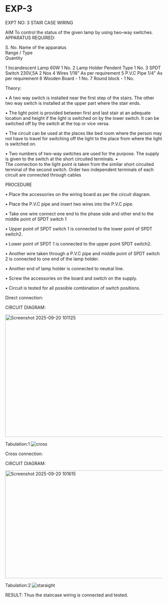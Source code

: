 # EXP-3
EXPT NO: 3				STAIR CASE WIRING                     

 
AIM
 To control the status of the given lamp by using two–way switches. 
APPARATUS REQUIRED:

S. No.
Name of the apparatus	
Range / Type	
Quantity

1	Incandescent Lamp	60W	1 No.
2	Lamp Holder	Pendent Type	1 No.
3	SPDT Switch	230V,5A	2 Nos
4	Wires	1/18”	As per requirement
5	P.V.C Pipe	1/4"	As per requirement
6	Wooden Board	-	1 No.
7	Round block	-	1 No.


Theory:

•	A two way switch is installed near the first step of the stairs. The other two way switch is installed at the upper part where the stair ends.

•	The light point is provided between first and last stair at an adequate location and height if the light is switched on by the lower switch. It can be switched off by the switch at the top or vice versa.

•	The circuit can be used at the places like bed room where the person may  not  have  to  travel for switching off the light to the place from where the light is switched on.

•	Two  numbers  of  two-way  switches  are  used  for  the  purpose.  The supply is given to the switch at the short circuited terminals.
•	
The  connection  to  the  light  point  is  taken  from  the  similar  short circuited  terminal  of  the   second  switch.   Order  two  independent terminals of each circuit are connected through  cables

PROCEDURE

•  Place the accessories on the wiring board as per the circuit diagram.

•  Place the P.V.C pipe and insert two wires into the P.V.C pipe.

•	Take one wire connect one end to the phase side and other end to the middle point of SPDT switch 1

•  Upper point of SPDT switch 1 is connected to the lower point of SPDT switch2.

•  Lower point of SPDT 1 is connected to the upper point SPDT switch2.

•	Another wire taken through a P.V.C pipe and middle point of SPDT switch 2 is connected to one end of the lamp holder.

•  Another end of lamp holder is connected to neutral line.

•  Screw the accessories on the board and switch on the supply.

•  Circuit is tested for all possible combination of switch positions.


Direct connection:

CIRCUIT DIAGRAM: 

<img width="1006" height="391" alt="Screenshot 2025-09-20 101125" src="https://github.com/user-attachments/assets/812f7f5d-d64d-4a9f-b173-47af303419fe" />

Tabulation:1
![cross](https://github.com/user-attachments/assets/e023e516-1deb-44ed-9b21-7bceae83ded3)

Cross connection:

CIRCUIT DIAGRAM:

<img width="925" height="344" alt="Screenshot 2025-09-20 101615" src="https://github.com/user-attachments/assets/69ff3b06-1fc7-49bb-9da1-8f2e1bbf9b17" />

Tabulation:2
![staraight](https://github.com/user-attachments/assets/2113d5da-2ebd-4599-88fb-c9207c43020b)

RESULT:
Thus the staircase wiring is connected and tested.
